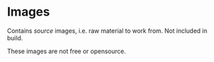 # Images

Contains _source_ images, i.e. raw material to work from. Not included in build.

These images are not free or opensource.
